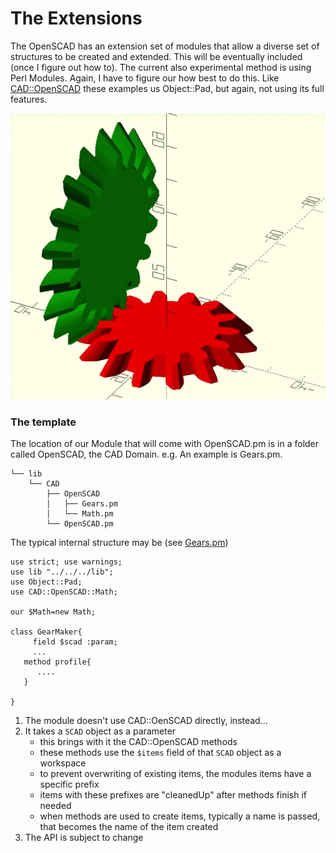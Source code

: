 # The Extensions

The OpenSCAD has an extension set of modules that allow a 
diverse set of structures to be created and extended.  This
will be eventually included (once I figure out how to). The current 
also experimental method is using Perl Modules.  Again, I have to
figure our how best to do this.  Like [CAD::OpenSCAD](https://github.com/saiftynet/SCAD/)
these examples us Object::Pad, but again, not using its full features.

![image](https://github.com/saiftynet/dummyrepo/blob/main/SCAD/gears.gif?raw=true)

### The template

The location of our Module that will come with OpenSCAD.pm is in a folder called 
OpenSCAD, the CAD Domain. e.g. An example is Gears.pm.

```
└── lib
    └── CAD
        ├── OpenSCAD
        │   ├── Gears.pm
        │   └── Math.pm
        └── OpenSCAD.pm
```

The typical internal structure may be (see [Gears.pm]())

```
use strict; use warnings;
use lib "../../../lib";
use Object::Pad;
use CAD::OpenSCAD::Math;
	
our $Math=new Math;
		
class GearMaker{
	 field $scad :param;	
	 ...
   method profile{
      ....
   }

}
```

1) The module doesn't use CAD::OenSCAD directly, instead...
2) It takes a `SCAD` object as a parameter
   * this brings with it the CAD::OpenSCAD methods
   * these methods use the `$items` field of that `SCAD` object as a workspace
   * to prevent overwriting of existing items, the modules items have a specific prefix
   * items with these prefixes are "cleanedUp" after methods finish if needed
   * when methods are used to create items, typically a name is passed, that becomes the name of the item created
3) The API is subject to change
